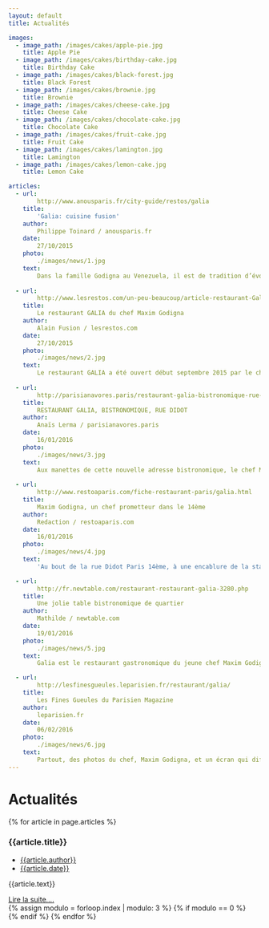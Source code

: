 ```yaml
--- 
layout: default 
title: Actualités

images:
  - image_path: /images/cakes/apple-pie.jpg
    title: Apple Pie
  - image_path: /images/cakes/birthday-cake.jpg
    title: Birthday Cake
  - image_path: /images/cakes/black-forest.jpg
    title: Black Forest
  - image_path: /images/cakes/brownie.jpg
    title: Brownie
  - image_path: /images/cakes/cheese-cake.jpg
    title: Cheese Cake
  - image_path: /images/cakes/chocolate-cake.jpg
    title: Chocolate Cake
  - image_path: /images/cakes/fruit-cake.jpg
    title: Fruit Cake
  - image_path: /images/cakes/lamington.jpg
    title: Lamington
  - image_path: /images/cakes/lemon-cake.jpg
    title: Lemon Cake

articles:
  - url: 
        http://www.anousparis.fr/city-guide/restos/galia
    title: 
        'Galia: cuisine fusion'
    author: 
        Philippe Toinard / anousparis.fr
    date: 
        27/10/2015
    photo: 
        ./images/news/1.jpg
    text: 
        Dans la famille Godigna au Venezuela, il est de tradition d’évoluer dans le monde de la médecine. Maxim aurait du, aurait pu mais il n’a pas voulu.
  
  - url: 
        http://www.lesrestos.com/un-peu-beaucoup/article-restaurant-Galia_-_75014/1235
    title: 
        Le restaurant GALIA du chef Maxim Godigna
    author: 
        Alain Fusion / lesrestos.com
    date: 
        27/10/2015
    photo: 
        ./images/news/2.jpg
    text: 
        Le restaurant GALIA a été ouvert début septembre 2015 par le chef Maxim Godigna qui a travaillé avec Jean-François Rouquette au Park Hyatt, au "Paris" de l'hôtel Lutetia avec Philippe Renard, au Buddha Bar Hôtel, et en qualité de second de Yoni Saada finaliste de Top Chef 2013.
  
  - url: 
        http://parisianavores.paris/restaurant-galia-bistronomique-rue-didot/
    title: 
        RESTAURANT GALIA, BISTRONOMIQUE, RUE DIDOT
    author: 
        Anaïs Lerma / parisianavores.paris
    date: 
        16/01/2016
    photo: 
        ./images/news/3.jpg
    text: 
        Aux manettes de cette nouvelle adresse bistronomique, le chef Maxim Godigna, diplômé de Ferrandi et ancien second du top chef Yoni Saada. Une adresse bistronomique dans ce coin du 14ème, forcément, ça attire.
  
  - url: 
        http://www.restoaparis.com/fiche-restaurant-paris/galia.html
    title: 
        Maxim Godigna, un chef prometteur dans le 14ème
    author: 
        Redaction / restoaparis.com
    date: 
        16/01/2016
    photo: 
        ./images/news/4.jpg
    text: 
        'Au bout de la rue Didot Paris 14ème, à une encablure de la station de tram du même nom, un joli couple de restaurateurs a choisi de faire son nid dans un bel endroit qu’ils ont d’ailleurs baptisé du nom de leur fille qui vient de naître : Galia.'

  - url: 
        http://fr.newtable.com/restaurant-restaurant-galia-3280.php
    title: 
        Une jolie table bistronomique de quartier
    author: 
        Mathilde / newtable.com
    date: 
        19/01/2016
    photo: 
        ./images/news/5.jpg
    text: 
        Galia est le restaurant gastronomique du jeune chef Maxim Godigna. Après avoir tenu le restaurant du chef Yoni Saada Topchef 2013, Maxim décide d'ouvrir son propre restaurant. Une cuisine qui respecte les saisons les produits et la fraîcheur.

  - url: 
        http://lesfinesgueules.leparisien.fr/restaurant/galia/
    title: 
        Les Fines Gueules du Parisien Magazine
    author: 
        leparisien.fr
    date: 
        06/02/2016
    photo: 
        ./images/news/6.jpg
    text: 
        Partout, des photos du chef, Maxim Godigna, et un écran qui diffuse ses rencontres avec d’autres cuisiniers. Un petit côté mégalomane, mais sinon, c’est sobre, avec une déco sud-américaine.
---
```






<div class="page-breadcrumb">
    <div class="container text-center">
        <h1 class="title-1"><span style="text-transform:capitalize">Actualités</span></h1>
    </div>
</div>
<div class="space-40"></div>
<div class="container">
    <div class="row masonry-grid">
        {% for article in page.articles %}
        <div class="col-sm-4 masonry-item">
            <div class="post">
                <div class="post-thumb">
                    <img src="{{article.photo}}" alt="" class="img-responsive" style="margin-left:auto;margin-right:auto">
                </div>
                <div class="post-meta">
                    <h3 class="">{{article.title}}</h3>
                    <ul class="list-inline">
                        <li><a href="#"><i class="ion-person"></i> {{article.author}}</a></li>
                        <li><a href="#"><i class="ion-calendar"></i>{{article.date}}</a></li>
                    </ul>
                </div>
                <div class="post-content">
                    <p>{{article.text}}</p>
                    <div class="text-right">
                        <a href="{{article.url}}" class="btn btn-primary btn-lg">Lire la suite....</a>
                    </div>
                </div>
            </div>
        </div>
        {% assign modulo = forloop.index | modulo: 3 %}
        {% if modulo == 0 %}
        <div class="clearfix"></div>
        {% endif %}
        {% endfor %}
    </div>
</div>
<div class="space-40"></div>
